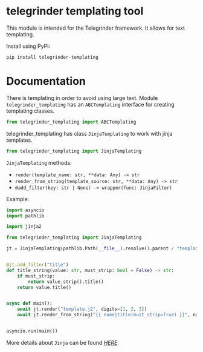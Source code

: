 # telegrinder templating tool

This module is intended for the Telegrinder framework. It allows for text templating.

Install using PyPI:

```
pip install telegrinder-templating
```


# Documentation

There is templating in order to avoid using large text. Module `telegrinder_templating` has an `ABCTemplating` interface for creating templating classes.

```python
from telegrinder_templating import ABCTemplating
```

telegrinder_templating has class `JinjaTemplating` to work with jinja templates.

```python
from telegrinder_templating import JinjaTemplating
```

`JinjaTemplating` methods:
* `render(template_name: str, **data: Any) -> str`
* `render_from_string(template_source: str, **data: Any) -> str`
* `@add_filter(key: str | None) -> wrapper(func: JinjaFilter)`


Example:
```python
import asyncio
import pathlib

import jinja2

from telegrinder_templating import JinjaTemplating

jt = JinjaTemplating(pathlib.Path(__file__).resolve().parent / "templates")


@jt.add_filter("title")
def title_string(value: str, must_strip: bool = False) -> str:
    if must_strip:
        return value.strip().title()
    return value.title()


async def main():
    await jt.render("template.j2", digits=[1, 2, 3])
    await jt.render_from_string("{{ name|title(must_strip=True) }}", name="  alex")


asyncio.run(main())
```

More details about `Jinja` can be found [*HERE*](https://jinja.palletsprojects.com/en)
